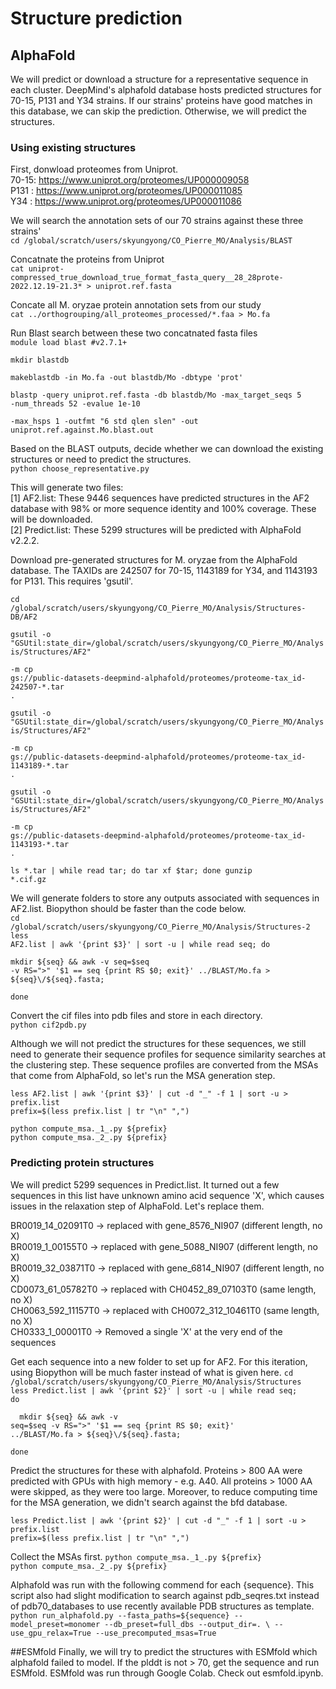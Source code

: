 # Structure prediction

## AlphaFold
We will predict or download a structure for a representative sequence in each cluster. DeepMind's alphafold database hosts predicted structures for 70-15, P131 and Y34 strains. If our strains' proteins have good matches in this database, we can skip the prediction. Otherwise, we will predict the structures.  

### Using existing structures  

First, donwload proteomes from Uniprot.  
70-15: https://www.uniprot.org/proteomes/UP000009058  
P131 : https://www.uniprot.org/proteomes/UP000011085  
Y34  : https://www.uniprot.org/proteomes/UP000011086  

We will search the annotation sets of our 70 strains against these three strains'  
`cd /global/scratch/users/skyungyong/CO_Pierre_MO/Analysis/BLAST`  

Concatnate the proteins from Uniprot  
`cat uniprot-compressed_true_download_true_format_fasta_query__28_28prote-2022.12.19-21.3* > uniprot.ref.fasta`  

Concate all M. oryzae protein annotation sets from our study  
`cat ../orthogrouping/all_proteomes_processed/*.faa > Mo.fa`  

Run Blast search between these two concatnated fasta files  
<code>module load blast #v2.7.1+   
mkdir blastdb  
makeblastdb -in Mo.fa -out blastdb/Mo -dbtype 'prot'  
blastp -query uniprot.ref.fasta -db blastdb/Mo -max_target_seqs 5 -num_threads 52 -evalue 1e-10  
       -max_hsps 1 -outfmt "6 std qlen slen" -out uniprot.ref.against.Mo.blast.out</code>

Based on the BLAST outputs, decide whether we can download the existing structures or need to predict the structures.  
`python choose_representative.py`       

This will generate two files:  
[1] AF2.list: These 9446 sequences have predicted structures in the AF2 database with 98% or more sequence identity and 100% coverage. These will be downloaded.  
[2] Predict.list: These 5299 structures will be predicted with AlphaFold v2.2.2.  

Download pre-generated structures for M. oryzae from the AlphaFold database. The TAXIDs are 242507 for 70-15, 1143189 for Y34, and 1143193 for P131. This requires 'gsutil'.

<code>cd /global/scratch/users/skyungyong/CO_Pierre_MO/Analysis/Structures-DB/AF2  
gsutil -o "GSUtil:state_dir=/global/scratch/users/skyungyong/CO_Pierre_MO/Analysis/Structures/AF2" \
       -m cp gs://public-datasets-deepmind-alphafold/proteomes/proteome-tax_id-242507-\*.tar .  
gsutil -o "GSUtil:state_dir=/global/scratch/users/skyungyong/CO_Pierre_MO/Analysis/Structures/AF2" \
       -m cp gs://public-datasets-deepmind-alphafold/proteomes/proteome-tax_id-1143189-\*.tar .  
gsutil -o "GSUtil:state_dir=/global/scratch/users/skyungyong/CO_Pierre_MO/Analysis/Structures/AF2" \
       -m cp gs://public-datasets-deepmind-alphafold/proteomes/proteome-tax_id-1143193-\*.tar .  
ls \*.tar | while read tar; do tar xf $tar; done
gunzip *.cif.gz</code>


We will generate folders to store any outputs associated with sequences in AF2.list. Biopython should be faster than the code below.  
<code>cd /global/scratch/users/skyungyong/CO_Pierre_MO/Analysis/Structures-2
less AF2.list | awk '{print $3}' | sort -u | while read seq; do \
     mkdir ${seq} && awk -v seq=$seq -v RS=">" '$1 == seq {print RS $0; exit}' ../BLAST/Mo.fa > ${seq}\/${seq}\.fasta; \
done</code>

Convert the cif files into pdb files and store in each directory.  
`python cif2pdb.py`

Although we will not predict the structures for these sequences, we still need to generate their sequence profiles for sequence similarity searches at the clustering step. These sequence profiles are converted from the MSAs that come from AlphaFold, so let's run the MSA generation step. 
       
`less AF2.list | awk '{print $3}' | cut -d "_" -f 1 | sort -u > prefix.list`  
`prefix=$(less prefix.list | tr "\n" ",")`    

`python compute_msa._1_.py ${prefix}`    
`python compute_msa._2_.py ${prefix}`
       
### Predicting protein structures  

We will predict 5299 sequences in Predict.list. It turned out a few sequences in this list have unknown amino acid sequence 'X', which causes issues in the relaxation step of AlphaFold. Let's replace them. 
       
BR0019_14_02091T0  -> replaced with gene_8576_NI907 (different length, no X)  
BR0019_1_00155T0   -> replaced with gene_5088_NI907 (different length, no X)  
BR0019_32_03871T0  -> replaced with gene_6814_NI907 (different length, no X)  
CD0073_61_05782T0  -> replaced with CH0452_89_07103T0 (same length, no X)  
CH0063_592_11157T0 -> replaced with CH0072_312_10461T0 (same length, no X)  
CH0333_1_00001T0   -> Removed a single 'X' at the very end of the sequences  
       
Get each sequence into a new folder to set up for AF2. For this iteration, using Biopython will be much faster instead of what is given here.
`cd /global/scratch/users/skyungyong/CO_Pierre_MO/Analysis/Structures`  
<code>less Predict.list | awk '{print $2}' | sort -u | while read seq; do \
&emsp;&emsp;mkdir ${seq} && awk -v seq=$seq -v RS=">" '$1 == seq {print RS $0; exit}' ../BLAST/Mo.fa > ${seq}\/${seq}\.fasta; \
done</code>  

Predict the structures for these with alphafold. Proteins > 800 AA were predicted with GPUs with high memory - e.g. A40. All proteins > 1000 AA were skipped, as they were too large. Moreover, to reduce computing time for the MSA generation, we didn't search against the bfd database.   

`less Predict.list | awk '{print $2}' | cut -d "_" -f 1 | sort -u > prefix.list`    
`prefix=$(less prefix.list | tr "\n" ",")`

Collect the MSAs first. 
`python compute_msa._1_.py ${prefix}`  
`python compute_msa._2_.py ${prefix}`

Alphafold was run with the following commend for each {sequence}. This script also had slight modification to search against pdb_seqres.txt instead of pdb70_databases to use recently available PDB structures as template.
`python run_alphafold.py --fasta_paths=${sequence} --model_preset=monomer --db_preset=full_dbs --output_dir=. \
                        --use_gpu_relax=True --use_precomputed_msas=True`  



##ESMfold 
Finally, we will try to predict the structures with ESMfold which alphafold failed to model. If the plddt is not > 70, get the sequence and run ESMfold. ESMfold was run through Google Colab. Check out esmfold.ipynb. 
      
